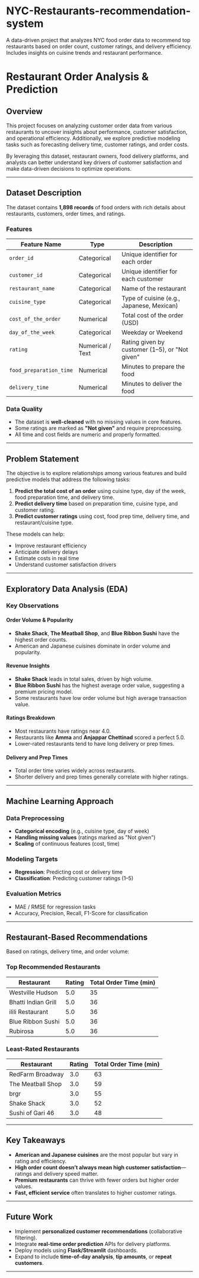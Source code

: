 # NYC-Restaurants-recommendation-system
A data-driven project that analyzes NYC food order data to recommend top restaurants based on order count, customer ratings, and delivery efficiency. Includes insights on cuisine trends and restaurant performance.

# Restaurant Order Analysis & Prediction

## Overview

This project focuses on analyzing customer order data from various restaurants to uncover insights about performance, customer satisfaction, and operational efficiency. Additionally, we explore predictive modeling tasks such as forecasting delivery time, customer ratings, and order costs.

By leveraging this dataset, restaurant owners, food delivery platforms, and analysts can better understand key drivers of customer satisfaction and make data-driven decisions to optimize operations.

---

## Dataset Description

The dataset contains **1,898 records** of food orders with rich details about restaurants, customers, order times, and ratings.

### Features

| Feature Name             | Type         | Description |
|--------------------------|--------------|-------------|
| `order_id`               | Categorical  | Unique identifier for each order |
| `customer_id`            | Categorical  | Unique identifier for each customer |
| `restaurant_name`        | Categorical  | Name of the restaurant |
| `cuisine_type`           | Categorical  | Type of cuisine (e.g., Japanese, Mexican) |
| `cost_of_the_order`      | Numerical    | Total cost of the order (USD) |
| `day_of_the_week`        | Categorical  | Weekday or Weekend |
| `rating`                 | Numerical / Text | Rating given by customer (1–5), or "Not given" |
| `food_preparation_time`  | Numerical    | Minutes to prepare the food |
| `delivery_time`          | Numerical    | Minutes to deliver the food |

### Data Quality

- The dataset is **well-cleaned** with no missing values in core features.
- Some ratings are marked as **"Not given"** and require preprocessing.
- All time and cost fields are numeric and properly formatted.

---

## Problem Statement

The objective is to explore relationships among various features and build predictive models that address the following tasks:

1. **Predict the total cost of an order** using cuisine type, day of the week, food preparation time, and delivery time.
2. **Predict delivery time** based on preparation time, cuisine type, and customer rating.
3. **Predict customer ratings** using cost, food prep time, delivery time, and restaurant/cuisine type.

These models can help:
- Improve restaurant efficiency
- Anticipate delivery delays
- Estimate costs in real time
- Understand customer satisfaction drivers

---

## Exploratory Data Analysis (EDA)

### Key Observations

#### Order Volume & Popularity
- **Shake Shack**, **The Meatball Shop**, and **Blue Ribbon Sushi** have the highest order counts.
- American and Japanese cuisines dominate in order volume and popularity.

#### Revenue Insights
- **Shake Shack** leads in total sales, driven by high volume.
- **Blue Ribbon Sushi** has the highest average order value, suggesting a premium pricing model.
- Some restaurants have low order volume but high average transaction value.

#### Ratings Breakdown
- Most restaurants have ratings near 4.0.
- Restaurants like **Amma** and **Anjappar Chettinad** scored a perfect 5.0.
- Lower-rated restaurants tend to have long delivery or prep times.

#### Delivery and Prep Times
- Total order time varies widely across restaurants.
- Shorter delivery and prep times generally correlate with higher ratings.

---

## Machine Learning Approach

### Data Preprocessing
- **Categorical encoding** (e.g., cuisine type, day of week)
- **Handling missing values** (ratings marked as "Not given")
- **Scaling** of continuous features (cost, time)

### Modeling Targets
- **Regression**: Predicting cost or delivery time
- **Classification**: Predicting customer ratings (1–5)

### Evaluation Metrics
- MAE / RMSE for regression tasks
- Accuracy, Precision, Recall, F1-Score for classification

---

## Restaurant-Based Recommendations

Based on ratings, delivery time, and order volume:

### Top Recommended Restaurants
| Restaurant              | Rating | Total Order Time (min) |
|-------------------------|--------|-------------------------|
| Westville Hudson        | 5.0    | 35                      |
| Bhatti Indian Grill     | 5.0    | 36                      |
| ilili Restaurant        | 5.0    | 36                      |
| Blue Ribbon Sushi       | 5.0    | 36                      |
| Rubirosa                | 5.0    | 36                      |

### Least-Rated Restaurants
| Restaurant              | Rating | Total Order Time (min) |
|-------------------------|--------|-------------------------|
| RedFarm Broadway        | 3.0    | 63                      |
| The Meatball Shop       | 3.0    | 59                      |
| brgr                    | 3.0    | 55                      |
| Shake Shack             | 3.0    | 52                      |
| Sushi of Gari 46        | 3.0    | 48                      |

---

## Key Takeaways

- **American and Japanese cuisines** are the most popular but vary in rating and efficiency.
- **High order count doesn’t always mean high customer satisfaction**—ratings and delivery speed matter.
- **Premium restaurants** can thrive with fewer orders but higher order values.
- **Fast, efficient service** often translates to higher customer ratings.

---

## Future Work

- Implement **personalized customer recommendations** (collaborative filtering).
- Integrate **real-time order prediction** APIs for delivery platforms.
- Deploy models using **Flask/Streamlit** dashboards.
- Expand to include **time-of-day analysis**, **tip amounts**, or **repeat customers**.

---


